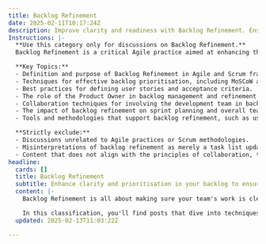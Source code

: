 ```yaml
---
title: Backlog Refinement
date: 2025-02-11T10:17:24Z
description: Improve clarity and readiness with Backlog Refinement. Ensure work is well-defined, prioritised, and ready for execution.
Instructions: |-
  **Use this category only for discussions on Backlog Refinement.**  
  Backlog Refinement is a critical Agile practice aimed at enhancing the clarity, prioritisation, and readiness of items in the product backlog. This process ensures that the team has a well-defined understanding of upcoming work, allowing for efficient planning and execution in future sprints.

  **Key Topics:**
  - Definition and purpose of Backlog Refinement in Agile and Scrum frameworks.
  - Techniques for effective backlog prioritisation, including MoSCoW and Weighted Shortest Job First (WSJF).
  - Best practices for defining user stories and acceptance criteria.
  - The role of the Product Owner in backlog management and refinement.
  - Collaboration techniques for involving the development team in backlog discussions.
  - The impact of backlog refinement on sprint planning and overall team productivity.
  - Tools and methodologies that support backlog refinement, such as user story mapping and estimation techniques.

  **Strictly exclude:**
  - Discussions unrelated to Agile practices or Scrum methodologies.
  - Misinterpretations of backlog refinement as merely a task list update or administrative function.
  - Content that does not align with the principles of collaboration, transparency, and iterative improvement inherent in Agile philosophy.
headline:
  cards: []
  title: Backlog Refinement
  subtitle: Enhance clarity and prioritisation in your backlog to ensure readiness for execution across Agile, Scrum, DevOps, and Lean methodologies.
  content: |-
    Backlog Refinement is all about making sure your team's work is clear, prioritised, and ready to go. This process helps you break down larger tasks into manageable pieces, ensuring that everyone understands what needs to be done and why. It’s a crucial step in Agile and Scrum, where clarity can significantly impact the flow of work and team productivity.

    In this classification, you'll find posts that dive into techniques for effective backlog management, tips for prioritising tasks, and insights on how to keep your backlog aligned with your team's goals. Expect discussions on the interplay between Agile, Lean, and DevOps practices, as well as how to leverage Evidence-Based Management to make informed decisions. Whether you're exploring Kanban principles or the complexities of team dynamics, this is the place to enhance your backlog refinement skills.
  updated: 2025-02-13T11:03:22Z

---
```


